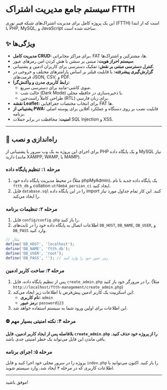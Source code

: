 # سیستم جامع مدیریت اشتراک FTTH

این یک پروژه کامل برای مدیریت اشتراک‌های شبکه فیبر نوری (FTTH) است که از ابتدا با PHP, MySQL, و JavaScript ساخته شده است.

## ✨ ویژگی‌ها

- **مدیریت کامل CRUD:** برای مراکز مخابراتی، FAT ها، مشترکین و اشتراک‌ها.
- **سیستم احراز هویت:** مبتنی بر سشن با هش کردن امن رمزهای عبور.
- **کنترل دسترسی مبتنی بر نقش:** تفکیک دسترسی برای کاربران ادمین و پشتیبانی.
- **گزارش‌گیری پیشرفته:** با قابلیت فیلتر بر اساس پارامترهای مختلف و خروجی در فرمت‌های JSON, CSV, و PDF.
- **رابط کاربری مدرن و واکنش‌گرا:**
    - منوی کاشی-مانند برای دسترسی سریع.
    - حالت شب (Dark Mode) با ذخیره‌سازی در حافظه محلی.
    - طراحی کاملاً راست‌چین (RTL) برای زبان فارسی.
- **نقشه Leaflet:** برای انتخاب مختصات جغرافیایی FAT ها.
- **پشتیبانی از PWA:** قابلیت نصب بر روی دستگاه و عملکرد آفلاین برای پوسته اصلی برنامه.
- **امنیت:** محافظت در برابر حملات SQL Injection و XSS.

---

## 🚀 راه‌اندازی و نصب

برای اجرای این پروژه به یک وب سرور با پشتیبانی از PHP و یک پایگاه داده MySQL نیاز دارید (مانند XAMPP, WAMP, یا MAMP).

### مرحله ۱: تنظیم پایگاه داده

1.  در محیط مدیریت پایگاه داده خود (مثلاً phpMyAdmin)، یک پایگاه داده جدید با نام `ftth_db` و collation `utf8mb4_persian_ci` ایجاد کنید.
2.  فایل `database.sql` را در این پایگاه داده import کنید. این کار تمام جداول مورد نیاز را ایجاد می‌کند.

### مرحله ۲: تنظیمات برنامه

1.  فایل `config/config.php` را باز کنید.
2.  اطلاعات اتصال به پایگاه داده خود را در ثابت‌های `DB_HOST`, `DB_NAME`, `DB_USER`, و `DB_PASS` وارد کنید.

```php
// مثال
define('DB_HOST', 'localhost');
define('DB_NAME', 'ftth_db');
define('DB_USER', 'root');
define('DB_PASS', ''); // رمز عبور خود را وارد کنید
```

### مرحله ۳: ساخت کاربر ادمین

1.  پس از تنظیم پایگاه داده، فایل `create_admin.php` را در مرورگر خود باز کنید. (مثلاً `http://localhost/ftth-management/create_admin.php`)
2.  این اسکریپت یک کاربر ادمین پیش‌فرض با اطلاعات زیر ایجاد می‌کند:
    - **نام کاربری:** `admin`
    - **رمز عبور:** `password123`
3.  این اطلاعات برای اولین ورود شما به سیستم استفاده خواهد شد.

### ⛔️ مرحله ۴: نکته امنیتی بسیار مهم

**بلافاصله پس از ایجاد کاربر ادمین، فایل `create_admin.php` را از پروژه خود حذف کنید.** باقی ماندن این فایل می‌تواند یک خطر امنیتی جدی باشد.

### مرحله ۵: اجرای برنامه

پروژه را در سرور محلی خود اجرا کنید و فایل `index.php` را باز کنید. اکنون می‌توانید با اطلاعات کاربری که در مرحله ۳ ایجاد شد، وارد سیستم شوید.

---
موفق باشید!
